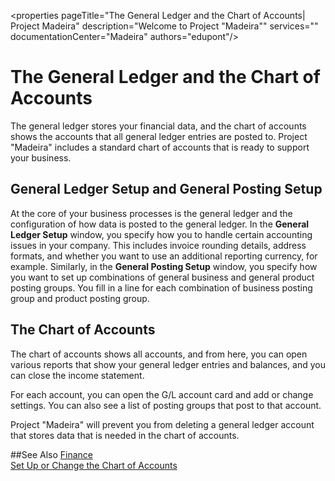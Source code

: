 <properties
                pageTitle="The General Ledger and the Chart of Accounts| Project Madeira" 
                description="Welcome to Project "Madeira"" 
                services="" 
                documentationCenter="Madeira"
                authors="edupont"/>
                
# The General Ledger and the Chart of Accounts
The general ledger stores your financial data, and the chart of accounts shows the accounts that all general ledger entries are posted to. Project "Madeira" includes a standard chart of accounts that is ready to support your business. 

## General Ledger Setup and General Posting Setup
At the core of your business processes is the general ledger and the configuration of how data is posted to the general ledger. 
In the **General Ledger Setup** window, you specify how you to handle certain accounting issues in your company. This includes invoice rounding details, address formats, and whether you want to use an additional reporting currency, for example. 
Similarly, in the **General Posting Setup** window, you specify how you want to set up combinations of general business and general product posting groups. You fill in a line for each combination of business posting group and product posting group.  

## The Chart of Accounts
The chart of accounts shows all accounts, and from here, you can open various reports that show your general ledger entries and balances, and you can close the income statement. 

For each account, you can open the G/L account card and add or change settings. You can also see a list of posting groups that post to that account.  

Project "Madeira" will prevent you from deleting a general ledger account that stores data that is needed in the chart of accounts.  

##See Also
[Finance](finance.md)  
[Set Up or Change the Chart of Accounts](finance-setup-chart-accounts.md)  
